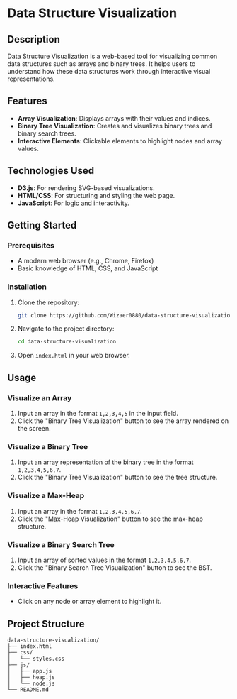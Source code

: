 # Data Structure Visualization

## Description

Data Structure Visualization is a web-based tool for visualizing common data structures such as arrays and binary trees. It helps users to understand how these data structures work through interactive visual representations.

## Features

- **Array Visualization**: Displays arrays with their values and indices.
- **Binary Tree Visualization**: Creates and visualizes binary trees and binary search trees.
- **Interactive Elements**: Clickable elements to highlight nodes and array values.

## Technologies Used

- **D3.js**: For rendering SVG-based visualizations.
- **HTML/CSS**: For structuring and styling the web page.
- **JavaScript**: For logic and interactivity.

## Getting Started

### Prerequisites

- A modern web browser (e.g., Chrome, Firefox)
- Basic knowledge of HTML, CSS, and JavaScript

### Installation

1. Clone the repository:
   ```bash
   git clone https://github.com/Wizaer0880/data-structure-visualization.git

2. Navigate to the project directory:
   ```bash
   cd data-structure-visualization

3. Open `index.html` in your web browser.

## Usage

### Visualize an Array

1. Input an array in the format `1,2,3,4,5` in the input field.
2. Click the "Binary Tree Visualization" button to see the array rendered on the screen.

### Visualize a Binary Tree

1. Input an array representation of the binary tree in the format `1,2,3,4,5,6,7`.
2. Click the "Binary Tree Visualization" button to see the tree structure.

### Visualize a Max-Heap

1. Input an array in the format `1,2,3,4,5,6,7`.
2. Click the "Max-Heap Visualization" button to see the max-heap structure.

### Visualize a Binary Search Tree

1. Input an array of sorted values in the format `1,2,3,4,5,6,7`.
2. Click the "Binary Search Tree Visualization" button to see the BST.

### Interactive Features

- Click on any node or array element to highlight it.


## Project Structure

```plaintext
data-structure-visualization/
├── index.html
├── css/
│   └── styles.css
├── js/
│   ├── app.js
│   ├── heap.js
│   └── node.js
└── README.md
